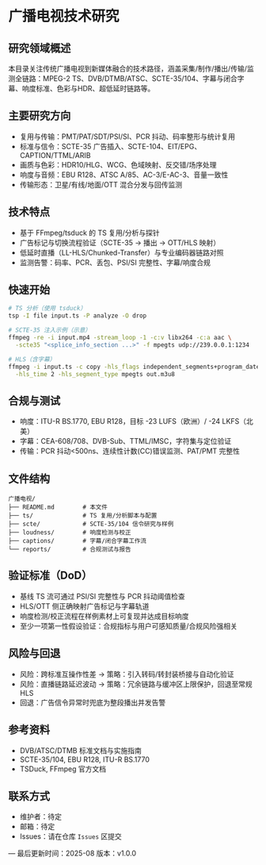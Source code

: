# 广播电视技术研究

## 研究领域概述
本目录关注传统广播电视到新媒体融合的技术路径，涵盖采集/制作/播出/传输/监测全链路：MPEG-2 TS、DVB/DTMB/ATSC、SCTE-35/104、字幕与闭合字幕、响度标准、色彩与HDR、超低延时链路等。

## 主要研究方向
- 复用与传输：PMT/PAT/SDT/PSI/SI、PCR 抖动、码率整形与统计复用
- 标准与信令：SCTE-35 广告插入、SCTE-104、EIT/EPG、CAPTION/TTML/ARIB
- 画质与色彩：HDR10/HLG、WCG、色域映射、反交错/场序处理
- 响度与音频：EBU R128、ATSC A/85、AC-3/E-AC-3、音量一致性
- 传输形态：卫星/有线/地面/OTT 混合分发与回传监测

## 技术特点
- 基于 FFmpeg/tsduck 的 TS 复用/分析与探针
- 广告标记与切换流程验证（SCTE-35 → 播出 → OTT/HLS 映射）
- 低延时直播（LL-HLS/Chunked-Transfer）与专业编码器链路对照
- 监测告警：码率、PCR、丢包、PSI/SI 完整性、字幕/响度合规

## 快速开始
```bash
# TS 分析（使用 tsduck）
tsp -I file input.ts -P analyze -O drop

# SCTE-35 注入示例（示意）
ffmpeg -re -i input.mp4 -stream_loop -1 -c:v libx264 -c:a aac \
  -scte35 "<splice_info_section ...>" -f mpegts udp://239.0.0.1:1234

# HLS（含字幕）
ffmpeg -i input.ts -c copy -hls_flags independent_segments+program_date_time \
  -hls_time 2 -hls_segment_type mpegts out.m3u8
```

## 合规与测试
- 响度：ITU-R BS.1770, EBU R128，目标 -23 LUFS（欧洲）/ -24 LKFS（北美）
- 字幕：CEA-608/708、DVB-Sub、TTML/IMSC，字符集与定位验证
- 传输：PCR 抖动<500ns、连续性计数(CC)错误监测、PAT/PMT 完整性

## 文件结构
```
广播电视/
├── README.md        # 本文件
├── ts/              # TS 复用/分析脚本与配置
├── scte/            # SCTE-35/104 信令研究与样例
├── loudness/        # 响度检测与校正
├── captions/        # 字幕/闭合字幕工作流
└── reports/         # 合规测试与报告
```

## 验证标准（DoD）
- 基线 TS 流可通过 PSI/SI 完整性与 PCR 抖动阈值检查
- HLS/OTT 侧正确映射广告标记与字幕轨道
- 响度检测/校正流程在样例素材上可复现并达成目标响度
- 至少一项第一性假设验证：合规指标与用户可感知质量/合规风险强相关

## 风险与回退
- 风险：跨标准互操作性差 → 策略：引入转码/转封装桥接与自动化验证
- 风险：直播链路延迟波动 → 策略：冗余链路与缓冲区上限保护，回退至常规 HLS
- 回退：广告信令异常时兜底为整段播出并发告警

## 参考资料
- DVB/ATSC/DTMB 标准文档与实施指南
- SCTE-35/104, EBU R128, ITU-R BS.1770
- TSDuck, FFmpeg 官方文档

## 联系方式
- 维护者：待定
- 邮箱：待定
- Issues：请在仓库 `Issues` 区提交

—
最后更新时间：2025-08
版本：v1.0.0

